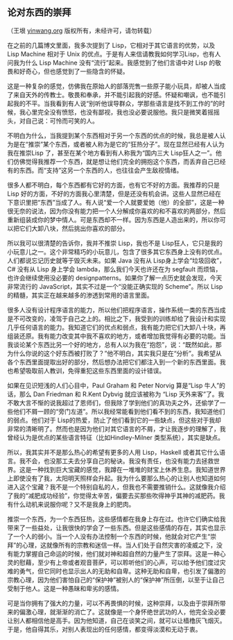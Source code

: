 

## 论对东西的崇拜

（王垠 [yinwang.org](http://www.yinwang.org) 版权所有，未经许可，请勿转载）

在之前的几篇博文里面，我多次提到了 Lisp，它相对于其它语言的优势，以及 Lisp Machine 相对于 Unix 的优点。于是有人来信请教我如何学习Lisp，也有人问我为什么 Lisp Machine 没有“流行”起来。我感觉到了他们言语中对 Lisp 的敬畏和好奇心，但也感觉到了一些隐含的怀疑。

这是一种复杂的感觉，仿佛我在原始人的部落兜售一些原子能小玩具，却被人当成了来自天外的传教士。敬畏和奉承，并不能引起我的好感。怀疑和嘲讽，也不能引起我的不平。当我看到有人说“别听他误导群众，学那些语言是找不到工作的”的时候，我心里完全没有愤怒，也没有鄙视，我也没必要说服他。我只是微笑着摇摇头，对自己说：可怜而可笑的人。

不明白为什么，当我提到某个东西相对于另一个东西的优点的时候，我总是被人认为是在“推崇”某个东西，或者被人称为是它的“狂热分子”。现在显然已经有人认为我在推崇Lisp 了，甚至在某个地方看到有人称我为“国内三大 Lisp狂人之一”。他们仿佛觉得我推荐一个东西，就是想让他们完全的拥抱这个东西，而丢弃自己已经有的东西。而“支持”这另一个东西的人，也往往会产生敌视情绪。

很多人都不明白，每个东西都有它好的方面，也有它不好的方面。我推荐的只是 Lisp 好的方面，不好的方面我心里清楚，但是还没有机会讲。这些人显然已经在下意识里把“东西”当成了人。有人说“爱一个人就要爱她（他）的全部”，这是一种很无奈的说法，因为你没有能力把一个人分解成你喜欢的和不喜欢的两部分，然后重新组装成你的梦中情人。可是东西却不一样。因为东西是人造出来的，所以你可以把它们大卸八块，然后挑出你喜欢的部分。

所以我可以很清楚的告诉你，我并不推崇 Lisp，我也不是 Lisp狂人，它只是我的小玩意儿之一。这个非常精巧的小玩意儿，包含了很多其它东西身上没有的优点。人们都说忘记历史就等于毁灭未来。如果 Java 没有从 Lisp身上学会“垃圾回收”，C# 没有从 Lisp 身上学会 lambda，那么我们今天也许还在为 segfault 而烦恼，也许会继续使用没必要的 designpatterns。如果你了解一点历史就会发现，今天非常流行的 JavaScript，其实不过是一个“没能正确实现的 Scheme”。所以 Lisp的精髓，其实正在越来越多的渗透到常用的语言里面。

很多人没有设计程序语言的能力，所以他们把程序语言，操作系统一类的东西当成是不可改变的，凌驾于自己之上的。相比之下，我受到的训练却给了我设计和实现几乎任何语言的能力。我知道它们的优点和弱点，我有能力把它们大卸八十块，再组装还原。我有能力改变其中我不喜欢的地方，或者增加我觉得有必要的功能。当我谈论某个东西比另一个好的地方，总有人以为我在“抱怨”，说：“既然如此，那为什么你说的这个好东西被打败了？”他不明白，其实我只是在“分析”。我希望从各个东西里面提取出好的部分，然后想办法把它们都注入到一个新的东西里面。我也希望吸取前人教训，免得重犯这些东西里面的设计错误。

如果在见识短浅的人们心目中，Paul Graham 和 Peter Norvig 算是“Lisp 牛人”的话，那么 Dan Friedman 和 R.Kent Dybvig 就应该被称为 “Lisp 天外来客”了。我不敢大言不惭的说我超过了恩师们，但我除了学到他们的真功夫之外，还偷学了一些他们不屑一顾的“旁门左道”。所以我经常能看到他们看不到的东西，我知道他们的弱点。他们对于 Lisp的热爱，防止了他们看到它的一些缺点，但这些对于我却非常的清晰明了。然而也是因为他们对其它语言的不屑，才让我逐步的理解了，我曾经认为是优点的某些语言特征（比如Hindley-Milner 类型系统），其实是缺点。

所以，我其实并不是那么热心的希望有更多的人用 Lisp，Haskell 或者其它什么语言。我不会，也没那工夫去分享自己的秘诀。我没有责任，也没有能力去拯救世界。这是一种找到巨大宝藏的感觉，我蹲在一堆堆的财宝上休养生息。我知道世界上即使没有了我，太阳明天照样会升起。我为什么要那么热心的让别人也知道如何进入这个宝藏？我不是一个特别自私的人，但我也不需要推销什么。这就像我介绍了我的“减肥成功经验”，你觉得太辛苦，偏要去买那些吹得神乎其神的减肥药。我有什么动机来说服你呢？又不是我身上的肥肉。

推崇一个东西，为一个东西狂热，这些感情都在我身上存在过。也许它们确实给我带来了一些益处，让我很快的学会了一些东西。但是这些感情的存在，其实也显示了一个人的弱小。当一个人没有办法控制一个东西的时候，他就会对它产生“崇拜”的心理，这就像所有的宗教和迷信一样。当人们处于自然灾害的凌威之下，没有能力掌握自己命运的时候，他们就对神和超自然的力量产生了崇拜。这是一种心灵的慰藉，至少有上帝或者观音菩萨，可以聆听他们的心声，可以给予他们度过灾难的勇气，但它同时也显示出人的无助和自卑。这种无助和自卑，也引发了偏激的宗教心理，因为他们害怕自己的“保护神”被别人的“保护神”所压倒，以至于让自己受制于他人。这是一种愚昧和卑劣的感情。

可是当你拥有了强大的力量，可以不再畏惧的时候，这种崇拜，以及由于崇拜所带来的偏激心理，就渐渐的消亡了。这就像是一个身怀绝世武功的人，他完全没必要让别人都相信他是高手。因为他知道，自己在谈笑之间，就可以让樯橹灰飞烟灭。于是，他自得其乐，对别人表现出的任何感情，都变得淡漠和无动于衷。

